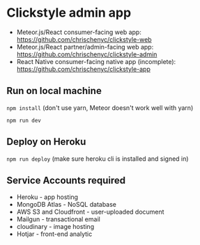 # Clickstyle admin app

- Meteor.js/React consumer-facing web app: https://github.com/chrischenyc/clickstyle-web
- Meteor.js/React partner/admin-facing web app: https://github.com/chrischenyc/clickstyle-admin
- React Native consumer-facing native app (incomplete): https://github.com/chrischenyc/clickstyle-app

## Run on local machine

`npm install` (don't use yarn, Meteor doesn't work well with yarn)

`npm run dev`

## Deploy on Heroku

`npm run deploy` (make sure heroku cli is installed and signed in)

## Service Accounts required

- Heroku - app hosting
- MongoDB Atlas - NoSQL database
- AWS S3 and Cloudfront - user-uploaded document
- Mailgun - transactional email
- cloudinary - image hosting
- Hotjar - front-end analytic
